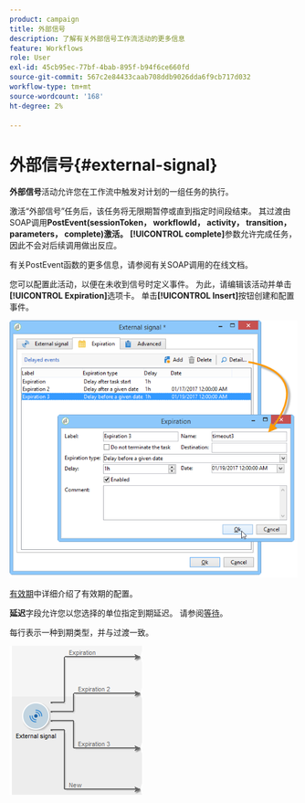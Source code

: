 ```yaml
---
product: campaign
title: 外部信号
description: 了解有关外部信号工作流活动的更多信息
feature: Workflows
role: User
exl-id: 45cb95ec-77bf-4bab-895f-b94f6ce660fd
source-git-commit: 567c2e84433caab708ddb9026dda6f9cb717d032
workflow-type: tm+mt
source-wordcount: '168'
ht-degree: 2%

---
```


# 外部信号{#external-signal}



**外部信号**&#x200B;活动允许您在工作流中触发对计划的一组任务的执行。

激活“外部信号”任务后，该任务将无限期暂停或直到指定时间段结束。 其过渡由SOAP调用&#x200B;**PostEvent(sessionToken， workflowId， activity， transition， parameters， complete)激活。** **[!UICONTROL complete]**&#x200B;参数允许完成任务，因此不会对后续调用做出反应。

有关PostEvent函数的更多信息，请参阅有关SOAP调用的在线文档。

您可以配置此活动，以便在未收到信号时定义事件。 为此，请编辑该活动并单击&#x200B;**[!UICONTROL Expiration]**&#x200B;选项卡。 单击&#x200B;**[!UICONTROL Insert]**&#x200B;按钮创建和配置事件。

![](assets/edit_signal.png)

[有效期](define-approvals.md)中详细介绍了有效期的配置。

**延迟**&#x200B;字段允许您以您选择的单位指定到期延迟。 请参阅[等待](wait.md)。

每行表示一种到期类型，并与过渡一致。

![](assets/external_sign_diag.png)
